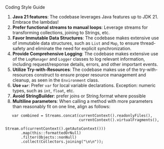 Coding Style Guide

1. **Java 21 features**: The codebase leverages Java features up to JDK 21. Embrace the lambdas!
1. **Prefer functional streams to manual loops**: Leverage streams for transforming collections, joining to Strings, etc.
1. **Favor Immutable Data Structures**: The codebase makes extensive use of immutable data structures, such as `List` and `Map`, to ensure thread-safety and eliminate the need for explicit synchronization.
1. **Provide Comprehensive Logging**: The codebase makes extensive use of the `LogManager` and `Logger` classes to log relevant information, including request/response details, errors, and other important events.
1. **Utilize Try-with-Resources**: The codebase makes use of the try-with-resources construct to ensure proper resource management and cleanup, as seen in the `Environment` class.
1. **Use `var`**: Prefer `var` for local variable declarations. Exception: numeric types, such as `int`, `float`, etc.
1. **Avoid StringBuilder**: prefer joins or String.format where possible
1. **Multiline parameters**: When calling a method with more parameters than reasonably fit on one line, align as follows:
```
   var combined = Streams.concat(currentContext().readonlyFiles(),
                                 currentContext().virtualFragments(),
                                 Stream.of(currentContext().getAutoContext()))
       .map(this::formattedOrNull)
       .filter(Objects::nonNull)
       .collect(Collectors.joining("\n\n"));
```
